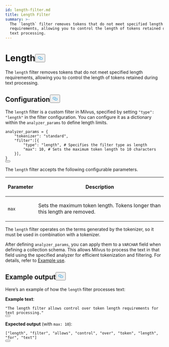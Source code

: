 ```yaml
---
id: length-filter.md
title: Length​ Filter
summary: >-
  The `length` filter removes tokens that do not meet specified length
  requirements, allowing you to control the length of tokens retained during
  text processing.​
---
```

<h1 id="Length​" class="common-anchor-header">Length​<button data-href="#Length​" class="anchor-icon" translate="no">
      <svg translate="no"
        aria-hidden="true"
        focusable="false"
        height="20"
        version="1.1"
        viewBox="0 0 16 16"
        width="16"
      >
        <path
          fill="#0092E4"
          fill-rule="evenodd"
          d="M4 9h1v1H4c-1.5 0-3-1.69-3-3.5S2.55 3 4 3h4c1.45 0 3 1.69 3 3.5 0 1.41-.91 2.72-2 3.25V8.59c.58-.45 1-1.27 1-2.09C10 5.22 8.98 4 8 4H4c-.98 0-2 1.22-2 2.5S3 9 4 9zm9-3h-1v1h1c1 0 2 1.22 2 2.5S13.98 12 13 12H9c-.98 0-2-1.22-2-2.5 0-.83.42-1.64 1-2.09V6.25c-1.09.53-2 1.84-2 3.25C6 11.31 7.55 13 9 13h4c1.45 0 3-1.69 3-3.5S14.5 6 13 6z"
        ></path>
      </svg>
    </button></h1><p>The <code translate="no">length</code> filter removes tokens that do not meet specified length requirements, allowing you to control the length of tokens retained during text processing.​</p>
<h2 id="Configuration" class="common-anchor-header">Configuration<button data-href="#Configuration" class="anchor-icon" translate="no">
      <svg translate="no"
        aria-hidden="true"
        focusable="false"
        height="20"
        version="1.1"
        viewBox="0 0 16 16"
        width="16"
      >
        <path
          fill="#0092E4"
          fill-rule="evenodd"
          d="M4 9h1v1H4c-1.5 0-3-1.69-3-3.5S2.55 3 4 3h4c1.45 0 3 1.69 3 3.5 0 1.41-.91 2.72-2 3.25V8.59c.58-.45 1-1.27 1-2.09C10 5.22 8.98 4 8 4H4c-.98 0-2 1.22-2 2.5S3 9 4 9zm9-3h-1v1h1c1 0 2 1.22 2 2.5S13.98 12 13 12H9c-.98 0-2-1.22-2-2.5 0-.83.42-1.64 1-2.09V6.25c-1.09.53-2 1.84-2 3.25C6 11.31 7.55 13 9 13h4c1.45 0 3-1.69 3-3.5S14.5 6 13 6z"
        ></path>
      </svg>
    </button></h2><p>The <code translate="no">length</code> filter is a custom filter in Milvus, specified by setting <code translate="no">&quot;type&quot;: &quot;length&quot;</code> in the filter configuration. You can configure it as a dictionary within the <code translate="no">analyzer_params</code> to define length limits.​</p>
<pre><code translate="no" class="language-python">analyzer_params = {​
    <span class="hljs-string">&quot;tokenizer&quot;</span>: <span class="hljs-string">&quot;standard&quot;</span>,​
    <span class="hljs-string">&quot;filter&quot;</span>:[{​
        <span class="hljs-string">&quot;type&quot;</span>: <span class="hljs-string">&quot;length&quot;</span>, <span class="hljs-comment"># Specifies the filter type as length​</span>
        <span class="hljs-string">&quot;max&quot;</span>: <span class="hljs-number">10</span>, <span class="hljs-comment"># Sets the maximum token length to 10 characters​</span>
    }],​
}​
<button class="copy-code-btn"></button></code></pre>
<p>The <code translate="no">length</code> filter accepts the following configurable parameters.​</p>
<table data-block-token="A4b8dsBito2lFHxJ9dxck6M5nJv"><thead><tr><th data-block-token="JXZbdUMSyoJb5ZxhdLGcxGE2nEh" colspan="1" rowspan="1"><p data-block-token="Id41dwlZjoLnGCxWpKJcDg0Hnyf">Parameter​</p>
</th><th data-block-token="MvZqdxMSxowjEBxCQNzcxS8TnVd" colspan="1" rowspan="1"><p data-block-token="OsHjdVSvKodZ5Ox3U1KcXbYQnBc">Description​</p>
</th></tr></thead><tbody><tr><td data-block-token="ZuZEdNiHIotOFTx3m9QcTPnWnle" colspan="1" rowspan="1"><p data-block-token="Dszdd3IDdowj5bxJyJhcP19tnng"><code translate="no">max</code>​</p>
</td><td data-block-token="Fx30ddBWYoyRhmxK34Kcgn1Ynjb" colspan="1" rowspan="1"><p data-block-token="MizvdmrQ2oycDjxNYrXcWqFtnXb">Sets the maximum token length. Tokens longer than this length are removed.​</p>
</td></tr></tbody></table>
<p>The <code translate="no">length</code> filter operates on the terms generated by the tokenizer, so it must be used in combination with a tokenizer.</p>
<p>After defining <code translate="no">analyzer_params</code>, you can apply them to a <code translate="no">VARCHAR</code> field when defining a collection schema. This allows Milvus to process the text in that field using the specified analyzer for efficient tokenization and filtering. For details, refer to <a href="/docs/ja/analyzer-overview.md#Example-use">Example use</a>.​</p>
<h2 id="Example-output" class="common-anchor-header">Example output<button data-href="#Example-output" class="anchor-icon" translate="no">
      <svg translate="no"
        aria-hidden="true"
        focusable="false"
        height="20"
        version="1.1"
        viewBox="0 0 16 16"
        width="16"
      >
        <path
          fill="#0092E4"
          fill-rule="evenodd"
          d="M4 9h1v1H4c-1.5 0-3-1.69-3-3.5S2.55 3 4 3h4c1.45 0 3 1.69 3 3.5 0 1.41-.91 2.72-2 3.25V8.59c.58-.45 1-1.27 1-2.09C10 5.22 8.98 4 8 4H4c-.98 0-2 1.22-2 2.5S3 9 4 9zm9-3h-1v1h1c1 0 2 1.22 2 2.5S13.98 12 13 12H9c-.98 0-2-1.22-2-2.5 0-.83.42-1.64 1-2.09V6.25c-1.09.53-2 1.84-2 3.25C6 11.31 7.55 13 9 13h4c1.45 0 3-1.69 3-3.5S14.5 6 13 6z"
        ></path>
      </svg>
    </button></h2><p>Here’s an example of how the <code translate="no">length</code> filter processes text:​</p>
<p><strong>Example text</strong>:​</p>
<pre><code translate="no" class="language-python"><span class="hljs-string">&quot;The length filter allows control over token length requirements for text processing.&quot;</span>​
<button class="copy-code-btn"></button></code></pre>
<p><strong>Expected output</strong> (with <code translate="no">max: 10</code>):​</p>
<pre><code translate="no" class="language-python">[<span class="hljs-string">&quot;length&quot;</span>, <span class="hljs-string">&quot;filter&quot;</span>, <span class="hljs-string">&quot;allows&quot;</span>, <span class="hljs-string">&quot;control&quot;</span>, <span class="hljs-string">&quot;over&quot;</span>, <span class="hljs-string">&quot;token&quot;</span>, <span class="hljs-string">&quot;length&quot;</span>, <span class="hljs-string">&quot;for&quot;</span>, <span class="hljs-string">&quot;text&quot;</span>]​
<button class="copy-code-btn"></button></code></pre>
